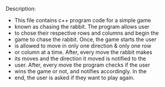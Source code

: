 Description:

* This file contains c++ program code for a simple game                                                                                                                                                    
* known as chasing the rabbit. The program allows user                                                                                                                                                  
* to chose their respective rows and columns and begin the                                                                                                                                                 
* game to chase the rabbit. Once, the game starts the user                                                                                                                                                 
* is allowed to move in only one direction & only one row                                                                                                                                                  
* or column at a time. After, every move the rabbit makes                                                                                                                                                  
* its moves and the direction it moved is notified to the                                                                                                                                                  
* user. After, every move the program checks if the user                                                                                                                                                   
* wins the game or not, and notifies accordingly. In the                                                                                                                                                   
* end, the user is asked if they want to play again.
